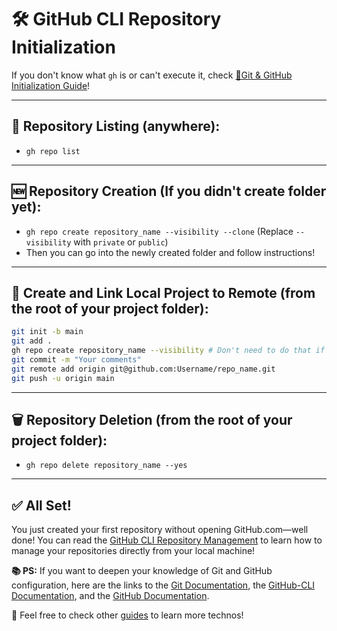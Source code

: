 # 🛠️ GitHub CLI Repository Initialization

If you don't know what `gh` is or can't execute it, check [🧰Git &amp; GitHub Initialization Guide](./github_git_init.md)!

---

## 📁 Repository Listing (anywhere):

* `gh repo list`

---

## 🆕 Repository Creation (If you didn't create folder yet):

* `gh repo create repository_name --visibility --clone`
  (Replace `--visibility` with `private` or `public`)
* Then you can go into the newly created folder and follow instructions!

---

## 🔁 Create and Link Local Project to Remote (from the root of your project folder):

```bash
git init -b main
git add .
gh repo create repository_name --visibility # Don't need to do that if you did the last step `Repository Creation`
git commit -m "Your comments"
git remote add origin git@github.com:Username/repo_name.git
git push -u origin main
```

---

## 🗑️ Repository Deletion (from the root of your project folder):

* `gh repo delete repository_name --yes`

---

## ✅ All Set!

You just created your first repository without opening GitHub.com—well done!
You can read the [GitHub CLI Repository Management](./github_repo_managment.md) to learn how to manage your repositories directly from your local machine!

**📚 PS:** If you want to deepen your knowledge of Git and GitHub configuration, here are the links to the [Git Documentation](https://git-scm.com/docs), the [GitHub-CLI Documentation](https://cli.github.com/manual/), and the [GitHub Documentation](https://docs.github.com/en).

🚀 Feel free to check other [guides](../README.md) to learn more technos!
